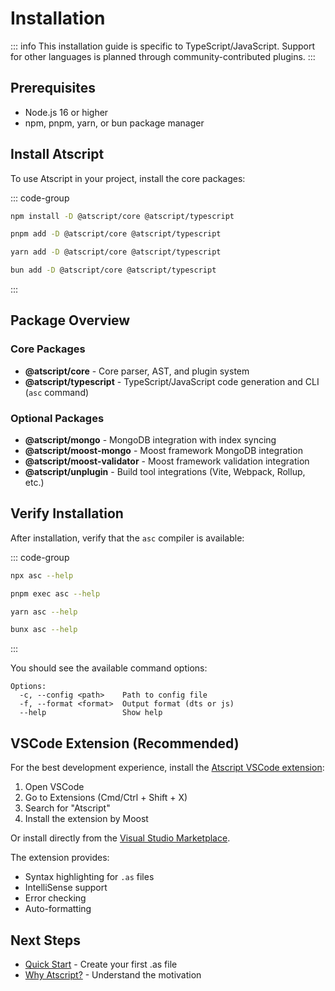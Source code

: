 # Installation

::: info
This installation guide is specific to TypeScript/JavaScript. Support for other languages is planned through community-contributed plugins.
:::

## Prerequisites

- Node.js 16 or higher
- npm, pnpm, yarn, or bun package manager

## Install Atscript

To use Atscript in your project, install the core packages:

::: code-group

```bash [npm]
npm install -D @atscript/core @atscript/typescript
```

```bash [pnpm]
pnpm add -D @atscript/core @atscript/typescript
```

```bash [yarn]
yarn add -D @atscript/core @atscript/typescript
```

```bash [bun]
bun add -D @atscript/core @atscript/typescript
```

:::

## Package Overview

### Core Packages

- **@atscript/core** - Core parser, AST, and plugin system
- **@atscript/typescript** - TypeScript/JavaScript code generation and CLI (`asc` command)

### Optional Packages

- **@atscript/mongo** - MongoDB integration with index syncing
- **@atscript/moost-mongo** - Moost framework MongoDB integration
- **@atscript/moost-validator** - Moost framework validation integration
- **@atscript/unplugin** - Build tool integrations (Vite, Webpack, Rollup, etc.)

## Verify Installation

After installation, verify that the `asc` compiler is available:

::: code-group

```bash [npx]
npx asc --help
```

```bash [pnpm]
pnpm exec asc --help
```

```bash [yarn]
yarn asc --help
```

```bash [bunx]
bunx asc --help
```

:::

You should see the available command options:
```
Options:
  -c, --config <path>    Path to config file
  -f, --format <format>  Output format (dts or js)
  --help                 Show help
```

## VSCode Extension (Recommended)

For the best development experience, install the [Atscript VSCode extension](https://marketplace.visualstudio.com/items?itemName=moost.atscript-as):

1. Open VSCode
2. Go to Extensions (Cmd/Ctrl + Shift + X)
3. Search for "Atscript"
4. Install the extension by Moost

Or install directly from the [Visual Studio Marketplace](https://marketplace.visualstudio.com/items?itemName=moost.atscript-as).

The extension provides:
- Syntax highlighting for `.as` files
- IntelliSense support
- Error checking
- Auto-formatting

## Next Steps

- [Quick Start](/guide/quick-start) - Create your first .as file
- [Why Atscript?](/guide/why-atscript) - Understand the motivation